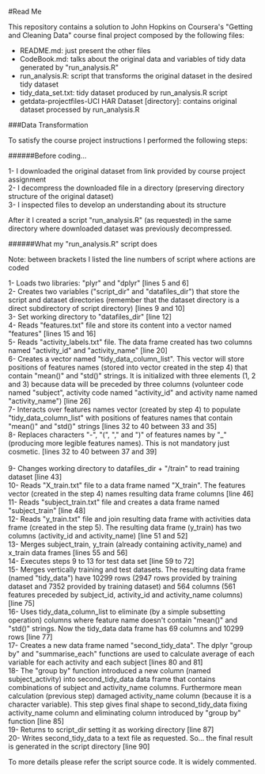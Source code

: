#Read Me

This repository contains a solution to John Hopkins on Coursera's "Getting and Cleaning Data" course final project composed by the following files:

* README.md: just present the other files
* CodeBook.md: talks about the original data and variables of tidy data generated by "run_analysis.R"
* run_analysis.R: script that transforms the original dataset in the desired tidy dataset
* tidy_data_set.txt: tidy dataset produced by run_analysis.R script 
* getdata-projectfiles-UCI HAR Dataset [directory]: contains original dataset processed by run_analysis.R

###Data Transformation

To satisfy the course project instructions I performed the following steps:

######Before coding...

1- I downloaded the original dataset from link provided by course project assignment<br />
2- I decompress the downloaded file in a directory (preserving directory structure of the original dataset)<br />
3- I inspected files to develop an understanding about its structure

After it I created a script "run_analysis.R" (as requested) in the same directory where downloaded dataset was previously decompressed.

######What my "run_analysis.R" script does

Note: between brackets I listed the line numbers of script where actions are coded

1- Loads two libraries: "plyr" and "dplyr" [lines 5 and 6]<br />
2- Creates two variables ("script_dir" and "datafiles_dir") that store the script and dataset directories (remember that the dataset directory is a direct subdirectory of script directory) [lines 9 and 10]<br />
3- Set working directory to "datafiles_dir" [line 12]<br />
4- Reads "features.txt" file and store its content into a vector named "features" [lines 15 and 16]<br />
5- Reads "activity_labels.txt" file. The data frame created has two columns named "activity_id" and "activity_name" [line 20]<br />
6- Creates a vector named "tidy_data_column_list". This vector will store positions of features names (stored into vector created in the step 4) that contain "mean()" and "std()" strings. It is initialized with three elements (1, 2 and 3) because data will be preceded by three columns (volunteer code named "subject", activity code named "activity_id" and activity name named "activity_name") [line 26]<br />
7- Interacts over features names vector (created by step 4) to populate "tidy_data_column_list" with positions of features names that contain "mean()" and "std()" strings [lines 32 to 40 between 33 and 35]<br />
8- Replaces characters "-", "(", "," and ")" of features names by "_" (producing more legible features names). This is not mandatory just cosmetic. [lines 32 to 40 between 37 and 39]<br />   
9- Changes working directory to datafiles_dir + "/train" to read training dataset [line 43]<br />
10- Reads "X_train.txt" file to a data frame named "X_train". The features vector (created in the step 4) names resulting data frame columns [line 46]<br />
11- Reads "subject_train.txt" file and creates a data frame named "subject_train" [line 48]<br />
12- Reads "y_train.txt" file and join resulting data frame with activities data frame (created in the step 5). The resulting data frame (y_train) has two columns (activity_id and activity_name) [line 51 and 52]<br />
13- Merges subject_train, y_train (already containing activity_name) and x_train data frames [lines 55 and 56]<br />
14- Executes steps 9 to 13 for test data set [line 59 to 72]<br />
15- Merges vertically training and test datasets. The resulting data frame (named "tidy_data") have 10299 rows (2947 rows provided by training dataset and 7352 provided by training dataset) and 564 columns (561 features preceded by subject_id, activity_id and activity_name columns) [line 75]<br />
16- Uses tidy_data_column_list to eliminate (by a simple subsetting operation) columns where feature name doesn't contain "mean()" and "std()" strings. Now the tidy_data data frame has 69 columns and 10299 rows [line 77]<br />
17- Creates a new data frame named "second_tidy_data". The dplyr "group by" and "summarise_each" functions are used to calculate average of each variable for each activity and each subject [lines 80 and 81]<br />
18- The "group by" function introduced a new column (named subject_activity) into second_tidy_data data frame that contains combinations of subject and activity_name columns. Furthermore mean calculation (previous step) damaged activity_name column (because it is a character variable). This step gives final shape to second_tidy_data fixing activity_name column and eliminating column introduced by "group by" function [line 85]<br />
19- Returns to script_dir setting it as working directory [line 87]<br />
20- Writes second_tidy_data to a text file as requested. So... the final result is generated in the script directory [line 90]<br />

To more details please refer the script source code. It is widely commented.